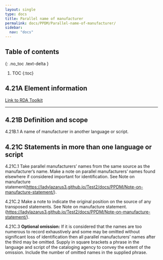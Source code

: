 ```yaml
---
layout: single
type: docs
title: Parallel name of manufacturer
permalink: docs/PPDM/Parallel-name-of-manufacturer/
sidebar:
  nav: "docs"
---
```



## Table of contents
{: .no_toc .text-delta }

1. TOC
{:toc}

## 4.21A Element information

[Link to RDA Toolkit](https://beta.rdatoolkit.org/Content/Index?externalId=en-US_ala-61a1d2e6-9672-36d4-a7b5-c1e37f685797)

---

## 4.21B Definition and scope

<a name="4.21B.1">4.21B.1</a> A name of manufacturer in another language or script.

## 4.21C Statements in more than one language or script

<a name="4.18C.1">4.21C.1</a> Take parallel manufacturers’ names from the same source as the manufacturer’s name. Make a note on parallel manufacturers’ names found elsewhere if considered important for identification. See Note on manufacture statement(https://ladylazarus3.github.io/Test2/docs/PPDM/Note-on-manufacture-statement/).

<a name="4.18C.2">4.21C.2</a> Make a note to indicate the original position on the source of any transposed statements. See Note on manufacture statement.(https://ladylazarus3.github.io/Test2/docs/PPDM/Note-on-manufacture-statement/). 

<a name="4.18C.3">4.21C.3</a> **Optional omission:** If it is considered that the names are too numerous to record exhaustively and some may be omitted without significant loss of identification then all parallel manufacturers’ names after the third may be omitted. Supply in square brackets a phrase in the language and script of the cataloging agency to convey the extent of the omission. Include the number of omitted names  in the supplied phrase.
